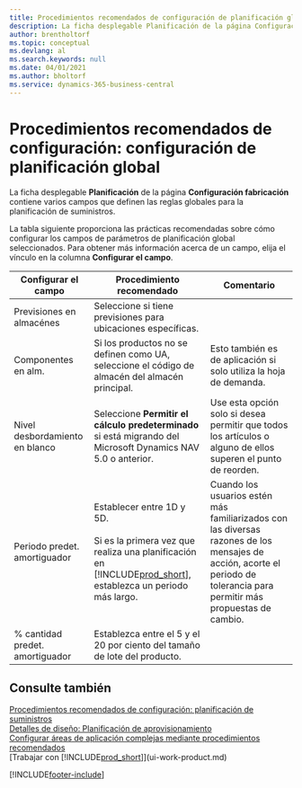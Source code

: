 ```yaml
---
title: Procedimientos recomendados de configuración de planificación global | Documentos de Microsoft
description: La ficha desplegable Planificación de la página Configuración fabricación contiene varios campos que definen las reglas globales para la planificación de suministros.
author: brentholtorf
ms.topic: conceptual
ms.devlang: al
ms.search.keywords: null
ms.date: 04/01/2021
ms.author: bholtorf
ms.service: dynamics-365-business-central
---
```

# Procedimientos recomendados de configuración: configuración de planificación global
La ficha desplegable **Planificación** de la página **Configuración fabricación** contiene varios campos que definen las reglas globales para la planificación de suministros.  

 La tabla siguiente proporciona las prácticas recomendadas sobre cómo configurar los campos de parámetros de planificación global seleccionados. Para obtener más información acerca de un campo, elija el vínculo en la columna **Configurar el campo**.  

|Configurar el campo|Procedimiento recomendado|Comentario|  
|-----------------|-------------------|-------------|  
|Previsiones en almacénes|Seleccione si tiene previsiones para ubicaciones específicas.||  
|Componentes en alm.|Si los productos no se definen como UA, seleccione el código de almacén del almacén principal.|Esto también es de aplicación si solo utiliza la hoja de demanda.|  
|Nivel desbordamiento en blanco|Seleccione **Permitir el cálculo predeterminado** si está migrando del Microsoft Dynamics NAV 5.0 o anterior.|Use esta opción solo si desea permitir que todos los artículos o alguno de ellos superen el punto de reorden.|  
|Periodo predet. amortiguador|Establecer entre 1D y 5D.<br /><br /> Si es la primera vez que realiza una planificación en [!INCLUDE[prod_short](includes/prod_short.md)], establezca un periodo más largo.|Cuando los usuarios estén más familiarizados con las diversas razones de los mensajes de acción, acorte el periodo de tolerancia para permitir más propuestas de cambio.|  
|% cantidad predet. amortiguador|Establezca entre el 5 y el 20 por ciento del tamaño de lote del producto.||  

## Consulte también  
 [Procedimientos recomendados de configuración: planificación de suministros](setup-best-practices-supply-planning.md)   
 [Detalles de diseño: Planificación de aprovisionamiento](design-details-supply-planning.md)   
 [Configurar áreas de aplicación complejas mediante procedimientos recomendados](set-up-complex-application-areas-using-best-practices.md)  
 [Trabajar con [!INCLUDE[prod_short](includes/prod_short.md)]](ui-work-product.md)


[!INCLUDE[footer-include](includes/footer-banner.md)]
